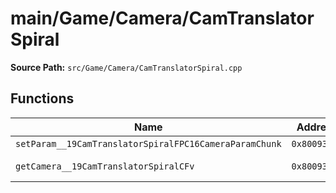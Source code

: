 # main/Game/Camera/CamTranslatorSpiral

**Source Path:** `src/Game/Camera/CamTranslatorSpiral.cpp`

## Functions

| Name | Address | Match % |
|------|---------|---------|
| `setParam__19CamTranslatorSpiralFPC16CameraParamChunk` | `0x80093924` | :x: (0.0%) |
| `getCamera__19CamTranslatorSpiralCFv` | `0x80093978` | :white_check_mark: (100.0%) |